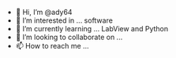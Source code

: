 - 👋 Hi, I’m @ady64
- 👀 I’m interested in ... software
- 🌱 I’m currently learning ... LabView and Python
- 💞️ I’m looking to collaborate on ...
- 📫 How to reach me ...

<!---
ady64/ady64 is a ✨ special ✨ repository because its `README.md` (this file) appears on your GitHub profile.
You can click the Preview link to take a look at your changes.
--->
